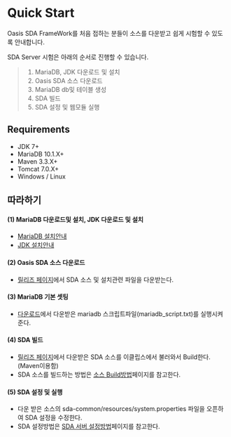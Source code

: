 # Quick Start

Oasis SDA FrameWork를 처음 접하는 분들이 소스를 다운받고 쉽게 시험할 수 있도록 안내합니다.

SDA Server 시험은 아래의 순서로 진행할 수 있습니다.

> 1. MariaDB, JDK 다운로드 및 설치
> 2. Oasis SDA 소스 다운로드
> 3. MariaDB db및 테이블 생성
> 4. SDA 빌드
> 5. SDA 설정 및 웹모듈 실행

## Requirements
* JDK 7+ 
* MariaDB 10.1.X+
* Maven 3.3.X+
* Tomcat 7.0.X+
* Windows / Linux  

## 따라하기

#### (1) MariaDB 다운로드및 설치, JDK 다운로드 및 설치
 - [MariaDB 설치안내](https://mariadb.com/products/get-started)
 - [JDK 설치안내](http://docs.oracle.com/javase/7/docs/webnotes/install/)

#### (2) Oasis SDA 소스 다운로드
 - [릴리즈 페이지](https://github.com/iotoasis/SDA/releases)에서 SDA 소스 및 설치관련 파일을 다운받는다.

#### (3) MariaDB 기본 셋팅
 - [다운로드](./sda-doc/mariadb_script.txt)에서 다운받은 mariadb 스크립트파일(mariadb_script.txt)를 실행시켜준다.

#### (4) SDA 빌드
 - [릴리즈 페이지](https://github.com/iotoasis/SDA/releases)에서 다운받은 SDA 소스를 이클립스에서 불러와서 Build한다.(Maven이용함)
 - SDA 소스를 빌드하는 방법은 [소스 Build방법](./build_eclipse.md)페이지를 참고한다.

#### (5) SDA 설정 및 실행
 - 다운 받은 소스의 sda-common/resources/system.properties 파일을 오픈하여 SDA 설정을 수정한다.
 - SDA 설정방법은 [SDA 서버 설정방법](./configuration.md)페이지를 참고한다.

<br>
<br>
